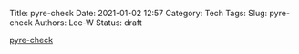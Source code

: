 Title: pyre-check
Date: 2021-01-02 12:57
Category: Tech
Tags:
Slug: pyre-check
Authors: Lee-W
Status: draft

[pyre-check](https://github.com/facebook/pyre-check)
